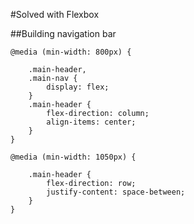 #Solved with Flexbox

##Building navigation bar

```
@media (min-width: 800px) {

	.main-header,
	.main-nav {
		display: flex;
	}
	.main-header {
		flex-direction: column;
		align-items: center;
	}
}

@media (min-width: 1050px) {

	.main-header {
		flex-direction: row;
		justify-content: space-between;
	}
}

```